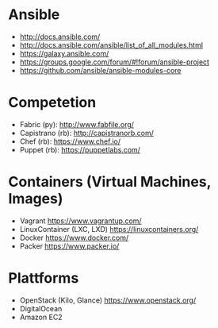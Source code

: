 
# Ansible

- http://docs.ansible.com/
- http://docs.ansible.com/ansible/list_of_all_modules.html
- https://galaxy.ansible.com/
- https://groups.google.com/forum/#!forum/ansible-project
- https://github.com/ansible/ansible-modules-core

# Competetion

- Fabric (py): http://www.fabfile.org/
- Capistrano (rb): http://capistranorb.com/
- Chef (rb): https://www.chef.io/
- Puppet (rb): https://puppetlabs.com/

# Containers (Virtual Machines, Images)

- Vagrant https://www.vagrantup.com/
- LinuxContainer (LXC, LXD) https://linuxcontainers.org/
- Docker https://www.docker.com/
- Packer https://www.packer.io/

# Plattforms

- OpenStack (Kilo, Glance) https://www.openstack.org/
- DigitalOcean
- Amazon EC2
